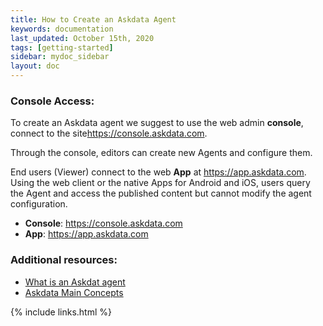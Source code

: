 ```yaml
---
title: How to Create an Askdata Agent
keywords: documentation
last_updated: October 15th, 2020
tags: [getting-started]
sidebar: mydoc_sidebar
layout: doc
---
```


### Console Access:

To create an Askdata agent we suggest to use the web admin **console**, connect to the site<https://console.askdata.com>.

Through the console, editors can create new Agents and configure them.  

End users (Viewer) connect to the web **App** at <https://app.askdata.com>. Using the web client or the native Apps for Android and iOS, users query the Agent and access the published content but cannot modify the agent configuration.  


* **Console**: <https://console.askdata.com>
* **App**: <https://app.askdata.com>

### Additional resources:

* [What is an Askdat agent](/docs/what-is-an-askdata-agent)
* [Askdata Main Concepts](/docs/main-concepts)

{% include links.html %}
